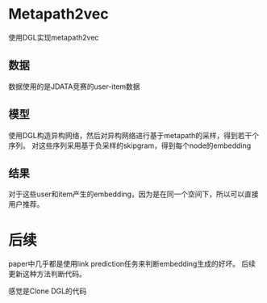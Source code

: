 # Metapath2vec
使用DGL实现metapath2vec
## 数据
数据使用的是JDATA竞赛的user-item数据
## 模型
使用DGL构造异构网络，然后对异构网络进行基于metapath的采样，得到若干个序列。
对这些序列采用基于负采样的skipgram，得到每个node的embedding
## 结果
对于这些user和item产生的embedding，因为是在同一个空间下，所以可以直接用户推荐。

# 后续

paper中几乎都是使用link prediction任务来判断embedding生成的好坏。
后续更新这种方法判断代码。



感觉是Clone DGL的代码
